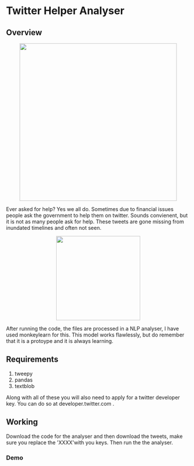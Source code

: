 # Twitter Helper Analyser
## Overview
<p align = 'center'>
  <img src = 'https://media3.giphy.com/media/SMKiEh9WDO6ze/giphy.gif?cid=ecf05e47mlrsw9ij5z7reyjl4h3pxkbb5msgsd5cni6suh98&rid=giphy.gif' width = 430>
 </p>
 <p>
  Ever asked for help? Yes we all do. Sometimes due to financial issues people ask the government to help them on twitter. Sounds convienent, but it is not as many people ask for help. These tweets are gone missing from inundated timelines and often not seen.
 </p>
 <p align = center>
  <img src = 'https://media.giphy.com/media/k9I0BjPWKk96E/giphy.gif', width = 230>
 </p>
 <p>
  After running the code, the files are processed in a NLP analyser, I have used monkeylearn for this. This model works flawlessly, but do remember that it is a protoype and it is always learning.
 </p>
 
 ## Requirements
 <ol>
  <li> tweepy
  <li> pandas
  <li> textblob
</ol>
<p src = 'https://developer.twitter.com/en'>
  Along with all of these you will also need to apply for a twitter developer key. You can do so at developer.twitter.com .
</p>

## Working
<p>
  Download the code for the analyser and then download the tweets, make sure you replace the 'XXXX'with you keys. Then run the the analyser.
</p>

### Demo
